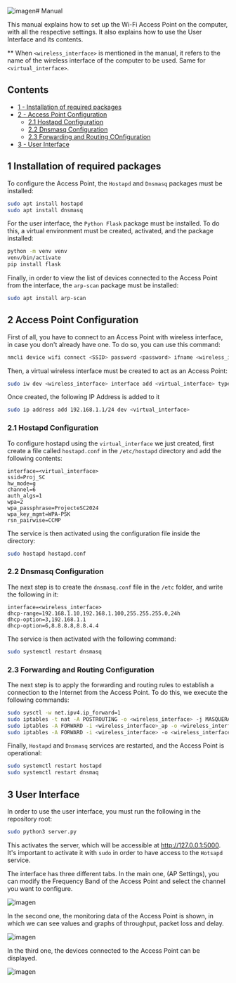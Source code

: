 ![imagen](https://github.com/user-attachments/assets/9da8ca9f-f3ae-4cf9-9a9c-7de87dc29d7e)# Manual

This manual explains how to set up the Wi-Fi Access Point on the computer, with all the respective settings.
It also explains how to use the User Interface and its contents.

** When `<wireless_interface>` is mentioned in the manual, it refers to the name of the wireless interface of the computer to be used. Same for `<virtual_interface>`.

## Contents

- [1 - Installation of required packages](#1-Installation-of-required-packages)
- [2 - Access Point Configuration](#2-Access-Point-Configuration)
  - [2.1 Hostapd Configuration](#11-Hostapd-Configuration)
  - [2.2 Dnsmasq Configuration](#12-Dnsmasq-Configuration)
  - [2.3 Forwarding and Routing COnfiguration](#13-Forwarding-and-Routing-Configuration)
- [3 - User Interface](#3-User_Interface)

## 1 Installation of required packages

To configure the Access Point, the `Hostapd` and `Dnsmasq` packages must be installed:

``` sh
sudo apt install hostapd
sudo apt install dnsmasq
```

For the user interface, the `Python Flask` package must be installed. To do this, a virtual environment must be created, activated, and the package installed:

``` sh
python -m venv venv
venv/bin/activate
pip install flask
```

Finally, in order to view the list of devices connected to the Access Point from the interface, the `arp-scan` package must be installed:

``` sh
sudo apt install arp-scan
```

## 2 Access Point Configuration

First of all, you have to connect to an Access Point with wireless interface, in case you don't already have one. To do so, you can use this command:

``` sh
nmcli device wifi connect <SSID> password <password> ifname <wireless_interface>
```

Then, a virtual wireless interface must be created to act as an Access Point:

``` sh
sudo iw dev <wireless_interface> interface add <virtual_interface> type __ap
```

Once created, the following IP Address is added to it

``` sh
sudo ip address add 192.168.1.1/24 dev <virtual_interface>
```

### 2.1 Hostapd Configuration

To configure hostapd using the `virtual_interface` we just created, first create a file called `hostapd.conf` in the `/etc/hostapd` directory and add the following contents:

```plaintext
interface=<virtual_interface>
ssid=Proj_SC
hw_mode=g
channel=6
auth_algs=1
wpa=2
wpa_passphrase=ProjecteSC2024
wpa_key_mgmt=WPA-PSK
rsn_pairwise=CCMP
```

The service is then activated using the configuration file inside the directory:

``` sh
sudo hostapd hostapd.conf
```

### 2.2 Dnsmasq Configuration

The next step is to create the `dnsmasq.conf` file in the `/etc` folder, and write the following in it:

```plaintext
interface=<wireless_interface>
dhcp-range=192.168.1.10,192.168.1.100,255.255.255.0,24h
dhcp-option=3,192.168.1.1
dhcp-option=6,8.8.8.8,8.8.4.4
```

The service is then activated with the following command:

``` sh
sudo systemctl restart dnsmasq
```

### 2.3 Forwarding and Routing Configuration

The next step is to apply the forwarding and routing rules to establish a connection to the Internet from the Access Point. To do this, we execute the following commands:

```sh
sudo sysctl -w net.ipv4.ip_forward=1
sudo iptables -t nat -A POSTROUTING -o <wireless_interface> -j MASQUERADE
sudo iptables -A FORWARD -i <wireless_interface>_ap -o <wireless_interface> -m state --state RELATED,ESTABLISHED -j ACCEPT
sudo iptables -A FORWARD -i <wireless_interface> -o <wireless_interface>_ap -j ACCEPT
```

Finally, `Hostapd` and `Dnsmasq` services are restarted, and the Access Point is operational:

```sh
sudo systemctl restart hostapd
sudo systemctl restart dnsmaq
```

## 3 User Interface

In order to use the user interface, you must run the following in the repository root:

```sh
sudo python3 server.py
```

This activates the server, which will be accessible at http://127.0.0.1:5000. It's important to activate it with `sudo` in order to have access to the `Hotsapd` service.

The interface has three different tabs. In the main one, (AP Settings), you can modify the Frequency Band of the Access Point and select the channel you want to configure.

![imagen](https://github.com/user-attachments/assets/b4bedc87-4d88-4a51-8fc7-8e8d44e07677)

In the second one, the monitoring data of the Access Point is shown, in which we can see values and graphs of throughput, packet loss and delay.

![imagen](https://github.com/user-attachments/assets/eca186e4-1317-40d3-915f-8c009ef01b35)

In the third one, the devices connected to the Access Point can be displayed.

![imagen](https://github.com/user-attachments/assets/b6977911-df85-4b61-a54a-659c2a5c77f3)


